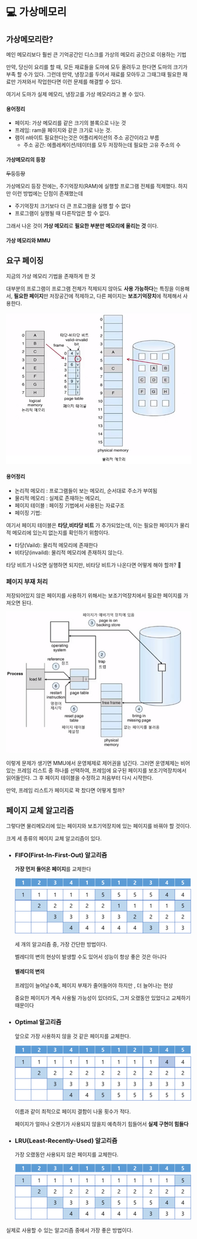 # :computer: 가상메모리

## 가상메모리란?

메인 메모리보다 훨씬 큰 기억공간인 디스크를 가상의 메모리 공간으로 이용하는 기법

만약, 당신이 요리를 할 때, 모든 재료들을 도마에 모두 올려두고 한다면 도마의 크기가 부족 할 수가 있다. 그런데 만약, 냉장고를 두어서 재료를 모아두고 그때그때 필요한 재료만 가져와서 작업한다면 이런 문제를 해결할 수 있다.

여기서 도마가 실제 메모리, 냉장고를 가상 메모리라고 볼 수 있다.

#### 용어정리

- 페이지: 가상 메모리를 같은 크기의 블록으로 나눈 것
- 프레임: ram을 페이지와 같은 크기로 나눈 것. 
- 램이 n바이트 필요한다는것은 어플리케이션의 주소 공간이라고 부름
  - 주소 공간: 에플레케이션/테이터를 모두 저장하는데 필요한 고유 주소의 수

#### 가상메모리의 등장

~~두둥등장~~

 가상메모리 등장 전에는, 주기억장치(RAM)에 실행할 프로그램 전체를 적제했다. 하지만 이런 방법에는 단점이 존재했는데

- 주기억장치 크기보다 더 큰 프로그램을 실행 할 수 없다
- 프로그램이 실행될 때 다른작업은 할 수 없다.

그래서 나온 것이 **가상 메모리**로 **필요한 부분만 메모리에 올리는 것** 이다. 

#### 가상 메모리와 MMU



## 요구 페이징

지금의 가상 메모리 기법을 존재하게 한 것

대부분의 프로그램이 프로그램 전체가 적제되지 않아도 **사용 가능하다**는 특징을 이용해서, **필요한 페이지**만 저장공간에 적제하고, 다른 페이지는 **보조기억장치**에 적제해서 사용한다.

![ ](..\images\virtual_memory\demend_paging.png)

#### 용어정리

- 논리적 메모리 : 프로그램들이 보는 메모리, 순서대로 주소가 부여됨
- 물리적 메모리 : 실제로 존재하는 메모리,  
- 페이지 테이블 : 페이징 기법에서 사용된는 자료구조
- 페이징 기법: 

여기서 페이지 테이블은 **타당,비타당 비트** 가 추가되었는데, 이는 필요한 페이지가 물리적 메모리에 있는지 없는지를 확인하기 위함이다.

- 타당(Vaild):  물리적 메모리에 존재한다 
- 비타당(invaild):  물리적 메모리에 존재하지 않는다.

타당 비트가 나오면 실행하면 되지만, 비타당 비트가 나온다면 어떻게 해야 할까? :thinking:

### 페이지 부재 처리

저장되어있지 않은 페이지를 사용하기 위해서는 보조기억장치에서 필요한 페이지를 가져오면 된다.

![page_fault_process](..\images\virtual_memory\page_fault_process.png)

이렇게 문제가 생기면 MMU에서 운영체제로 제어권을 넘긴다. 그러면 운영체제는 비어있는 프레임 리스트 중 하나를 선택하여, 프레임에 요구된 페이지를 보조기억장치에서 읽어들인다. 그 후 페이지 테이블을 수정하고 처음부터 다시 시작한다.

만약, 프레임 리스트가 페이지로 꽉 찼다면 어떻게 할까?

## 페이지 교체 알고리즘

그렇다면 물리메모리에 있는 페이지와 보조기억장치에 있는 페이지를 바꿔야 할 것이다. 

크게 세 종류의 페이지 교체 알고리즘이 있다.

- ### FIFO(First-In-First-Out) 알고리즘

  **가장 먼저 들어온 페이지**를 교체한다

  ![FIFO알고리즘](..\images\virtual_memory\FIFO알고리즘.png)

  세 개의 알고리즘 중, 가장 간단한 방법이다. 

  벨레디의 변의 현상이 발생할 수도 있어서 성능이 항상 좋은 것은 아니다

  #### 벨레디의 변의

  프레임이 늘어날수록, 페이지 부재가 줄어들어야 하지만 , 더 늘어나는 현상

  중요한 페이지가 계속 사용될 가능성이 있더라도, 그저 오랬동안 있었다고 교체하기 때문이다

- ### Optimal 알고리즘

  앞으로 가장 사용하지 않을 것 같은 페이지를 교체한다.

  ![최적알고리즘](..\images\virtual_memory\최적알고리즘.png)

  이름과 같이 최적으로 페이지 결함이 나올 횟수가 적다. 

  페이지가 얼마나 오랜기가 사용되지 않을지 예측하기 힘들어서 **실제 구현이 힘들다**

- ### LRU(Least-Recently-Used) 알고리즘

  가장 오랬동안 사용되지 않은 페이지를 교체한다.

  ![LRU알고리즘](..\images\virtual_memory\LRU알고리즘.png)

실제로 사용할 수 있는 알고리즘 중에서 가장 좋은 방법이다.

